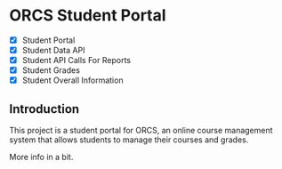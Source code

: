 # ORCS Student Portal
- [x] Student Portal 
- [x] Student Data API
- [x] Student API Calls For Reports
- [x] Student Grades
- [x] Student Overall Information

## Introduction
This project is a student portal for ORCS, an online course management system that allows students to manage their courses and grades.

More info in a bit.
